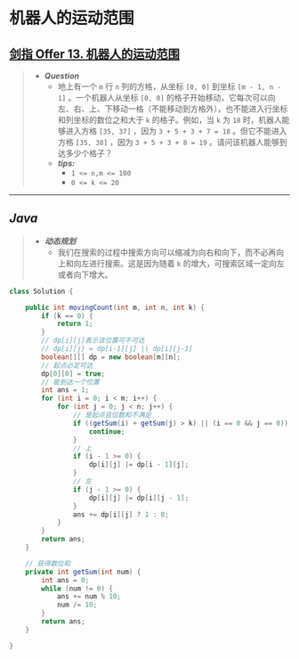 # 机器人的运动范围

## [剑指 Offer 13. 机器人的运动范围](https://leetcode.cn/problems/ji-qi-ren-de-yun-dong-fan-wei-lcof/)

> - ***Question***
>   - 地上有一个 `m` 行 `n` 列的方格，从坐标 `[0, 0]` 到坐标 `[m - 1, n - 1]` 。一个机器人从坐标 `[0, 0]` 的格子开始移动，它每次可以向左、右、上、下移动一格（不能移动到方格外），也不能进入行坐标和列坐标的数位之和大于 `k` 的格子。例如，当 `k` 为 `18` 时，机器人能够进入方格 `[35, 37]` ，因为 `3 + 5 + 3 + 7 = 18` 。但它不能进入方格 `[35, 38]` ，因为 `3 + 5 + 3 + 8 = 19` 。请问该机器人能够到达多少个格子？
>   - ***tips:***
>     - `1 <= n,m <= 100`
>     - `0 <= k <= 20`

---

## *Java*

> - ***动态规划***
>   - 我们在搜索的过程中搜索方向可以缩减为向右和向下，而不必再向上和向左进行搜索。这是因为随着 `k` 的增大，可搜索区域一定向左或者向下增大。

```java
class Solution {

    public int movingCount(int m, int n, int k) {
        if (k == 0) {
            return 1;
        }
        // dp[i][j]表示该位置可不可达
        // dp[i][j] = dp[i-1][j] || dp[i][j-1]
        boolean[][] dp = new boolean[m][n];
        // 起点必定可达
        dp[0][0] = true;
        // 能到达一个位置
        int ans = 1;
        for (int i = 0; i < m; i++) {
            for (int j = 0; j < n; j++) {
                // 是起点且位数和不满足
                if ((getSum(i) + getSum(j) > k) || (i == 0 && j == 0)) {
                    continue;
                }
                // 上
                if (i - 1 >= 0) {
                    dp[i][j] |= dp[i - 1][j];
                }
                // 左
                if (j - 1 >= 0) {
                    dp[i][j] |= dp[i][j - 1];
                }
                ans += dp[i][j] ? 1 : 0;
            }
        }
        return ans;
    }

    // 获得数位和
    private int getSum(int num) {
        int ans = 0;
        while (num != 0) {
            ans += num % 10;
            num /= 10;
        }
        return ans;
    }

}
```
